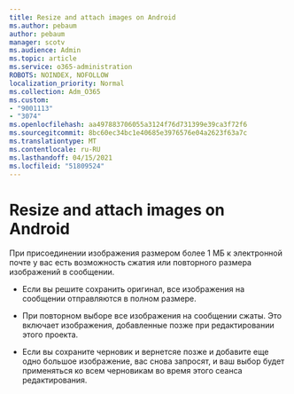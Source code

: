 ```yaml
---
title: Resize and attach images on Android
ms.author: pebaum
author: pebaum
manager: scotv
ms.audience: Admin
ms.topic: article
ms.service: o365-administration
ROBOTS: NOINDEX, NOFOLLOW
localization_priority: Normal
ms.collection: Adm_O365
ms.custom:
- "9001113"
- "3074"
ms.openlocfilehash: aa497883706055a3124f76d731399e39ca3f72f6
ms.sourcegitcommit: 8bc60ec34bc1e40685e3976576e04a2623f63a7c
ms.translationtype: MT
ms.contentlocale: ru-RU
ms.lasthandoff: 04/15/2021
ms.locfileid: "51809524"
---
```

# <a name="resize-and-attach-images-on-android"></a>Resize and attach images on Android

При присоединении изображения размером более 1 МБ к электронной почте у вас есть возможность сжатия или повторного размера изображений в сообщении.
 
- Если вы решите сохранить оригинал, все изображения на сообщении отправляются в полном размере.
 
- При повторном выборе все изображения на сообщении сжаты.  Это включает изображения, добавленные позже при редактировании этого проекта.
 
- Если вы сохраните черновик и вернетсяе позже и добавите еще одно большое изображение, вас снова запросят, и ваш выбор будет применяться ко всем черновикам во время этого сеанса редактирования.
 
